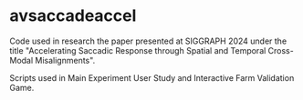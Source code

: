 # avsaccadeaccel
Code used in research the paper presented at SIGGRAPH 2024 under the title "Accelerating Saccadic Response through Spatial and Temporal Cross-Modal Misalignments".

Scripts used in Main Experiment User Study and Interactive Farm Validation Game.
